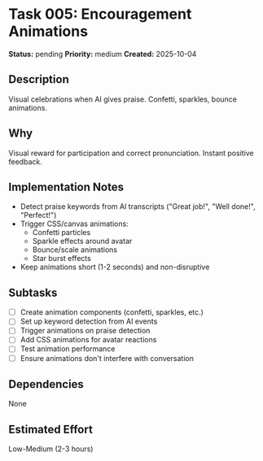 # Task 005: Encouragement Animations

**Status:** pending
**Priority:** medium
**Created:** 2025-10-04

## Description
Visual celebrations when AI gives praise. Confetti, sparkles, bounce animations.

## Why
Visual reward for participation and correct pronunciation. Instant positive feedback.

## Implementation Notes
- Detect praise keywords from AI transcripts ("Great job!", "Well done!", "Perfect!")
- Trigger CSS/canvas animations:
  - Confetti particles
  - Sparkle effects around avatar
  - Bounce/scale animations
  - Star burst effects
- Keep animations short (1-2 seconds) and non-disruptive

## Subtasks
- [ ] Create animation components (confetti, sparkles, etc.)
- [ ] Set up keyword detection from AI events
- [ ] Trigger animations on praise detection
- [ ] Add CSS animations for avatar reactions
- [ ] Test animation performance
- [ ] Ensure animations don't interfere with conversation

## Dependencies
None

## Estimated Effort
Low-Medium (2-3 hours)
